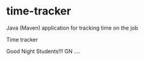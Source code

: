 # time-tracker
Java (Maven) application for tracking time on the job

Time tracker

Good Night Students!!!
GN ....
